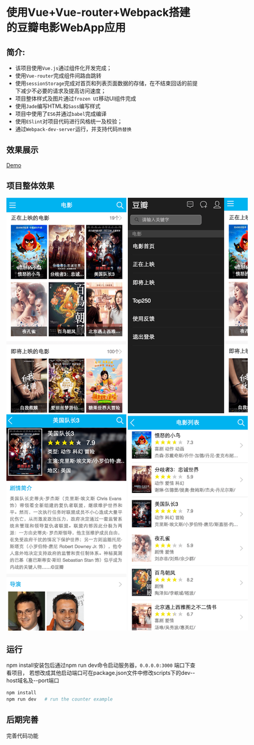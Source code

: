 
使用Vue+Vue-router+Webpack搭建的豆瓣电影WebApp应用
======


简介:
----
- 该项目使用`Vue.js`通过组件化开发完成；
- 使用`Vue-router`完成组件间路由跳转
- 使用`sessionStorage`完成对首页和列表页面数据的存储，在不结束回话的前提下减少不必要的请求及提高访问速度；
- 项目整体样式及图片通过`frozen UI`移动UI组件完成
- 使用`Jade`编写HTML和`Sass`编写样式
- 项目中使用了`ES6`并通过`babel`完成编译
- 使用`ESlint`对项目代码进行风格统一及校验；
- 通过`Webpack-dev-server`运行，并支持代码`热替换`

效果展示
----
<a href="http://loogeek.github.io/MovieApp-Vue" target="\_blank">Demo</a>

项目整体效果
-------
<div style="margin-bottom: 40px; width: 700px; margin: 0 auto;">
  <img style="width: 45%;" src="https://raw.githubusercontent.com/Loogeek/Project_Imgs/master/MovieApp-Vue/1.png" alt="首页"/>
  <img style="width: 45%;" src="https://raw.githubusercontent.com/Loogeek/Project_Imgs/master/MovieApp-Vue/2.png" alt="菜单栏"/>
</div>
<div style="margin-bottom: 40px; width: 700px; margin: 0 auto;">
  <img style="width: 45%;" src="https://raw.githubusercontent.com/Loogeek/Project_Imgs/master/MovieApp-Vue/3.png" alt="详情页"/>
  <img style="width: 45%;" src="https://raw.githubusercontent.com/Loogeek/Project_Imgs/master/MovieApp-Vue/4.png" alt="列表页"/>
</div>

运行
-------
npm install安装包后通过npm run dev命令启动服务器，`0.0.0.0:3000` 端口下查看项目，
若想改成其他启动端口可在package.json文件中修改scripts下的dev--host域名及--port端口

``` bash
npm install    
npm run dev   # run the counter example
```

后期完善
-------
完善代码功能
